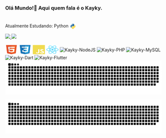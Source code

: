 ### Olá Mundo!👋 Aqui quem fala é o Kayky.
#
 Atualmente Estudando: Python <img align="center" alt="Rafa-Python" height="20" width="20" src="https://raw.githubusercontent.com/devicons/devicon/master/icons/python/python-original.svg"> 

<div>
  <a href="https://github.com/Kayky-007">
    <img height="180em" src="https://github-readme-stats.vercel.app/api?username=Kayky-007&show_icons=true&theme=dark&include_all_commits=true&count_private=true" />
    <img height="180em" src="https://github-readme-stats.vercel.app/api/top-langs/?username=Kayky-007&layout=compact&langs_count=16&theme=dark" />
  </a>
</div>
 
<div style="display: inline_block"><br>
  <img align="center" alt="Kayky-HTML" height="30" width="40" src="https://raw.githubusercontent.com/devicons/devicon/master/icons/html5/html5-original.svg">
  <img align="center" alt="Kayky-CSS" height="30" width="40" src="https://raw.githubusercontent.com/devicons/devicon/master/icons/css3/css3-original.svg">
  <img align="center" alt="Kayky-Js" height="30" width="40" src="https://raw.githubusercontent.com/devicons/devicon/master/icons/javascript/javascript-plain.svg">
  <img align="center" alt="Kayky-React" height="30" width="40" src="https://raw.githubusercontent.com/devicons/devicon/master/icons/react/react-original.svg">
  <img align="center" alt="Kayky-NodeJS" height="40" width="50" src="https://cdn.jsdelivr.net/gh/devicons/devicon@latest/icons/nodejs/nodejs-plain-wordmark.svg" />
  <img align="center" alt="Kayky-PHP" height="40" width="50" src="https://cdn.jsdelivr.net/gh/devicons/devicon@latest/icons/php/php-original.svg" />
  <img align="center" alt="Kayky-MySQL" height="40" width="50" src="https://cdn.jsdelivr.net/gh/devicons/devicon@latest/icons/mysql/mysql-original-wordmark.svg" />
  <img align="center" alt="Kayky-Dart" height="30" width="40" src="https://cdn.jsdelivr.net/gh/devicons/devicon@latest/icons/dart/dart-original.svg" />
  <img align="center" alt="Kayky-Flutter" height="30" width="40" src="https://cdn.jsdelivr.net/gh/devicons/devicon@latest/icons/flutter/flutter-original.svg" />
            
</div>

<picture>
  <source media="(prefers-color-scheme: dark)" srcset="https://raw.githubusercontent.com/Kayky-007/Kayky-007/output/github-contribution-grid-snake-dark.svg">
  <source media="(prefers-color-scheme: light)" srcset="https://raw.githubusercontent.com/Kayky-007/Kayky-007/output/github-contribution-grid-snake.svg">
  <img alt="github contribution grid snake animation" src="https://raw.githubusercontent.com/Kayky-007/Kayky-007/output/github-contribution-grid-snake.svg">
</picture>


![Snake animation](https://github.com/Kayky-007/Kayky-007/blob/output/github-contribution-grid-snake.svg)

